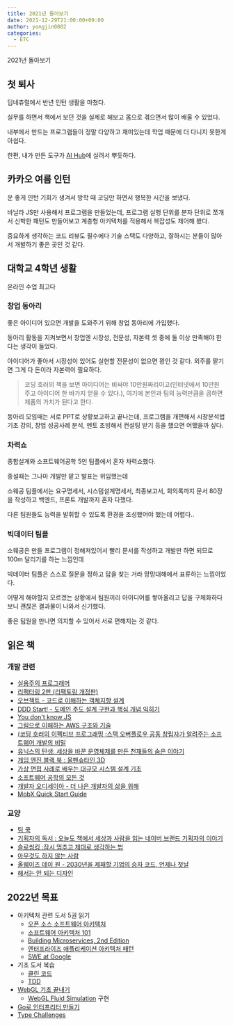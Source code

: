 ```yaml
---
title: 2021년 돌아보기
date: 2021-12-29T21:00:00+09:00
author: yongjin0802
categories:
  - ETC
---
```


2021년 돌아보기

## 첫 퇴사

딥네츄럴에서 반년 인턴 생활을 마쳤다.

실무를 하면서 책에서 보던 것을 실제로 해보고 몸으로 겪으면서 많이 배울 수 있었다.

내부에서 만드는 프로그램들이 정말 다양하고 재미있는데 학업 때문에 더 다니지 못한게 아쉽다.

한편, 내가 만든 도구가 [AI Hub](https://aihub.or.kr/aidata/30735)에 실려서 뿌듯하다.

## 카카오 여름 인턴

운 좋게 인턴 기회가 생겨서 방학 때 코딩만 하면서 행복한 시간을 보냈다.

바닐라 JS만 사용해서 프로그램을 만들었는데, 프로그램 실행 단위를 분자 단위로 쪼개서 신박한 패턴도 만들어보고 계층형 아키텍처를 적용해서 복잡성도 제어해 봤다.

중요하게 생각하는 코드 리뷰도 필수에다 기술 스택도 다양하고, 잘하시는 분들이 많아서 개발하기 좋은 곳인 것 같다.

## 대학교 4학년 생활

온라인 수업 최고다

### 창업 동아리

좋은 아이디어 있으면 개발을 도와주기 위해 창업 동아리에 가입했다.

동아리 활동을 지켜보면서 창업엔 시장성, 전문성, 자본력 셋 중에 둘 이상 만족해야 한다는 생각이 들었다.

아이디어가 좋아서 시장성이 있어도 실현할 전문성이 없으면 꽝인 것 같다. 외주를 맡기면 그게 다 돈이라 자본력이 필요하다.

> 코딩 호러의 책을 보면 아이디어는 비싸야 10만원짜리이고(인터넷에서 10만원 주고 아이디어 한 바가지 얻을 수 있다.), 여기에 본인과 팀의 능력만큼을 곱하면 제품의 가치가 된다고 한다.

동아리 모임때는 서로 PPT로 상황보고하고 끝나는데, 프로그램을 개편해서 시장분석법 기초 강의, 창업 성공사례 분석, 멘토 초빙해서 컨설팅 받기 등을 했으면 어땠을까 싶다.

### 차력쇼

종합설계와 소프트웨어공학 5인 팀플에서 혼자 차력쇼했다.

종설때는 그나마 개발만 맡고 발표는 위임했는데

소웨공 팀플에서는 요구명세서, 시스템설계명세서, 최종보고서, 회의록까지 문서 80장을 작성하고 백엔드, 프론트 개발까지 혼자 다했다.

다른 팀원들도 능력을 발휘할 수 있도록 환경을 조성했어야 했는데 어렵다..

### 빅데이터 팀플

소웨공은 만들 프로그램이 정해져있어서 빨리 문서를 작성하고 개발만 하면 되므로 100m 달리기를 하는 느낌인데

빅데이터 팀플은 스스로 질문을 정하고 답을 찾는 거라 망망대해에서 표류하는 느낌이었다.

어떻게 해야할지 모르겠는 상황에서 팀원끼리 아이디어를 쌓아올리고 답을 구체화하다보니 괜찮은 결과물이 나와서 신기했다.

좋은 팀원을 만나면 의지할 수 있어서 서로 편해지는 것 같다.

## 읽은 책

### 개발 관련

- [실용주의 프로그래머](https://www.aladin.co.kr/shop/wproduct.aspx?ItemId=38786788)
- [리팩터링 2판 (리팩토링 개정판)](https://www.aladin.co.kr/shop/wproduct.aspx?ItemId=236186172)
- [오브젝트 - 코드로 이해하는 객쳬지향 설계](https://www.aladin.co.kr/shop/wproduct.aspx?ItemId=193681076)
- [DDD Start! - 도메인 주도 설계 구현과 핵심 개념 익히기](https://www.aladin.co.kr/shop/wproduct.aspx?ItemId=84000742)
- [You don't know JS](https://www.aladin.co.kr/shop/wproduct.aspx?ItemId=112387204)
- [그림으로 이해하는 AWS 구조와 기술](https://www.aladin.co.kr/shop/wproduct.aspx?ItemId=274143194)
- [(코딩 호러의 이펙티브 프로그래밍 :스택 오버플로우 공동 창립자가 알려주는 소프트웨어 개발의 비밀](https://www.aladin.co.kr/shop/wproduct.aspx?ItemId=24817127)
- [유닉스의 탄생: 세상을 바꾼 운영체제를 만든 천재들의 숨은 이야기](https://www.aladin.co.kr/shop/wproduct.aspx?ItemId=246390920)
- [게임 엔진 블랙 북 : 울펜슈타인 3D](https://www.aladin.co.kr/shop/wproduct.aspx?ItemId=254236998)
- [가상 면접 사례로 배우는 대규모 시스템 설계 기초 ](https://www.aladin.co.kr/shop/wproduct.aspx?ItemId=276041776)
- [소프트웨어 공학의 모든 것](https://www.aladin.co.kr/shop/wproduct.aspx?ItemId=231347166)
- [개발자 오디세이아 - 더 나은 개발자의 삶을 위해](https://www.aladin.co.kr/shop/wproduct.aspx?ItemId=235367394)
- [MobX Quick Start Guide](https://www.packtpub.com/product/mobx-quick-start-guide/9781789344837)

### 교양

- [팀 쿡](https://www.aladin.co.kr/shop/wproduct.aspx?ItemId=191619501)
- [기획자의 독서 : 오늘도 책에서 세상과 사람을 읽는 네이버 브랜드 기획자의 이야기](https://www.aladin.co.kr/shop/wproduct.aspx?ItemId=275470339)
- [슬로씽킹 :잠시 멈추고 제대로 생각하는 법](https://www.aladin.co.kr/shop/wproduct.aspx?ItemId=45535408)
- [아무것도 하지 않는 사람](https://www.aladin.co.kr/shop/wproduct.aspx?ItemId=276376596)
- [올웨이즈 데이 원 - 2030년을 제패할 기업의 승자 코드, 언제나 첫날](https://www.aladin.co.kr/shop/wproduct.aspx?ItemId=260131663)
- [해서는 안 되는 디자인](https://www.aladin.co.kr/shop/wproduct.aspx?ItemId=218530929)

## 2022년 목표

- 아키텍처 관련 도서 5권 읽기
  - [오픈 소스 소프트웨어 아키텍처](https://www.aladin.co.kr/shop/wproduct.aspx?ItemId=58740186)
  - [소프트웨어 아키텍처 101](https://www.aladin.co.kr/shop/wproduct.aspx?ItemId=281760928)
  - [Building Microservices, 2nd Edition](https://www.oreilly.com/library/view/building-microservices-2nd/9781492034018/)
  - [엔터프라이즈 애플리케이션 아키텍처 패턴](https://www.aladin.co.kr/shop/wproduct.aspx?ItemId=68433810)
  - [SWE at Google](https://abseil.io/resources/swe-book)
- 기초 도서 복습
  - [클린 코드](https://www.aladin.co.kr/shop/wproduct.aspx?ItemId=34083680)
  - [TDD](https://www.aladin.co.kr/shop/wproduct.aspx?ItemId=37469717)
- [WebGL 기초 끝내기](https://webgl2fundamentals.org/webgl/lessons/ko/)
  - [WebGL Fluid Simulation](https://github.com/PavelDoGreat/WebGL-Fluid-Simulation) 구현
- [Go로 인터프리터 만들기](https://www.aladin.co.kr/shop/wproduct.aspx?ItemId=277193668)
- [Type Challenges](https://github.com/type-challenges/type-challenges)
